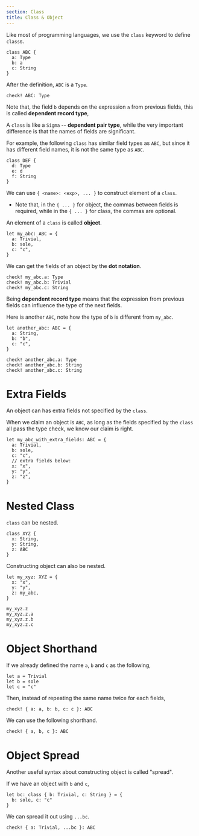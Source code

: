 ```yaml
---
section: Class
title: Class & Object
---
```


Like most of programming languages,
we use the `class` keyword to define `class`s.

```cicada
class ABC {
  a: Type
  b: a
  c: String
}
```

After the definition, `ABC` is a `Type`.

```cicada
check! ABC: Type
```

Note that, the field `b` depends on the expression `a` from previous fields,
this is called **dependent record type**,

A `class` is like a `Sigma` -- **dependent pair type**,
while the very important difference is that the names of fields are significant.

For example, the following `class` has similar field types as `ABC`,
but since it has different field names, it is not the same type as `ABC`.

```cicada
class DEF {
  d: Type
  e: d
  f: String
}
```

We can use `{ <name>: <exp>, ... }` to construct element of a `class`.

- Note that, in the `{ ... }` for object, the commas between fields is required,
  while in the `{ ... }` for class, the commas are optional.

An element of a `class` is called **object**.

```cicada
let my_abc: ABC = {
  a: Trivial,
  b: sole,
  c: "c",
}
```

We can get the fields of an object by the **dot notation**.

```cicada
check! my_abc.a: Type
check! my_abc.b: Trivial
check! my_abc.c: String
```

Being **dependent record type** means that
the expression from previous fields can influence the type of the next fields.

Here is another `ABC`, note how the type of `b` is different from `my_abc`.

```cicada
let another_abc: ABC = {
  a: String,
  b: "b",
  c: "c",
}

check! another_abc.a: Type
check! another_abc.b: String
check! another_abc.c: String
```

# Extra Fields

An object can has extra fields not specified by the `class`.

When we claim an object is `ABC`,
as long as the fields specified by the `class` all pass the type check,
we know our claim is right.

```cicada
let my_abc_with_extra_fields: ABC = {
  a: Trivial,
  b: sole,
  c: "c",
  // extra fields below:
  x: "x",
  y: "y",
  z: "z",
}
```

# Nested Class

`class` can be nested.

```cicada
class XYZ {
  x: String,
  y: String,
  z: ABC
}
```

Constructing object can also be nested.

```cicada
let my_xyz: XYZ = {
  x: "x",
  y: "y",
  z: my_abc,
}

my_xyz.z
my_xyz.z.a
my_xyz.z.b
my_xyz.z.c
```

# Object Shorthand

If we already defined the name `a`, `b` and `c` as the following,

```cicada
let a = Trivial
let b = sole
let c = "c"
```

Then, instead of repeating the same name twice for each fields,

```cicada
check! { a: a, b: b, c: c }: ABC
```

We can use the following shorthand.

```cicada
check! { a, b, c }: ABC
```

# Object Spread

Another useful syntax about constructing object is called "spread".

If we have an object with `b` and `c`,

```cicada
let bc: class { b: Trivial, c: String } = {
  b: sole, c: "c"
}
```

We can spread it out using `...bc`.

```cicada
check! { a: Trivial, ...bc }: ABC
```
